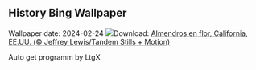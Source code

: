 ## History Bing Wallpaper
Wallpaper date: 2024-02-24
![](https://www.bing.com/th?id=OHR.AlmondBloom_ES-ES1883019018_UHD.jpg&w=1000)Download: [Almendros en flor, California, EE.UU. (© Jeffrey Lewis/Tandem Stills + Motion)](https://www.bing.com/th?id=OHR.AlmondBloom_ES-ES1883019018_UHD.jpg)

Auto get programm by LtgX
